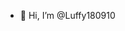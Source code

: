 - 👋 Hi, I’m @Luffy180910

<!---
Luffy180910/Luffy180910 is a ✨ special ✨ repository because its `README.md` (this file) appears on your GitHub profile.
You can click the Preview link to take a look at your changes.
--->
